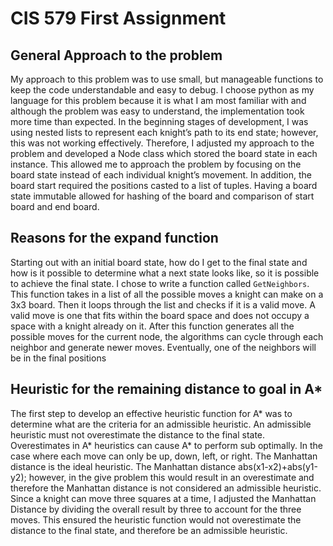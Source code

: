 # CIS 579 First Assignment
## General Approach to the problem

My approach to this problem was to use small, but manageable functions to keep the code understandable and easy to debug.  I choose python as my language for this problem because it is what I am most familiar with and although the problem was easy to understand, the implementation took more time than expected.  In the beginning stages of development, I was using nested lists to represent each knight’s path to its end state; however, this was not working effectively.  Therefore, I adjusted my approach to the problem and developed a Node class which stored the board state in each instance.  This allowed me to approach the problem by focusing on the board state instead of each individual knight’s movement.  In addition, the board start required the positions casted to a list of tuples.  Having a board state immutable allowed for hashing of the board and comparison of start board and end board.  

## Reasons for the expand function

Starting out with an initial board state, how do I get to the final state and how is it possible to determine what a next state looks like, so it is possible to achieve the final state.  I chose to write a function called `GetNeighbors`. This function takes in a list of all the possible moves a knight can make on a 3x3 board.  Then it loops through the list and checks if it is a valid move.  A valid move is one that fits within the board space and does not occupy a space with a knight already on it.  After this function generates all the possible moves for the current node, the algorithms can cycle through each neighbor and generate newer moves.  Eventually, one of the neighbors will be in the final positions

## Heuristic for the remaining distance to goal in A*

The first step to develop an effective heuristic function for A* was to determine what are the criteria for an admissible heuristic.  An admissible heuristic must not overestimate the distance to the final state.  Overestimates in A* heuristics can cause A* to perform sub optimally.   In the case where each move can only be up, down, left, or right.  The Manhattan distance is the ideal heuristic.  The Manhattan distance abs(x1-x2)+abs(y1-y2); however, in the give problem this would result in an overestimate and therefore the Manhattan distance is not considered an admissible heuristic.  Since a knight can move three squares at a time, I adjusted the Manhattan Distance by dividing the overall result by three to account for the three moves.  This ensured the heuristic function would not overestimate the distance to the final state, and therefore be an admissible heuristic.  


